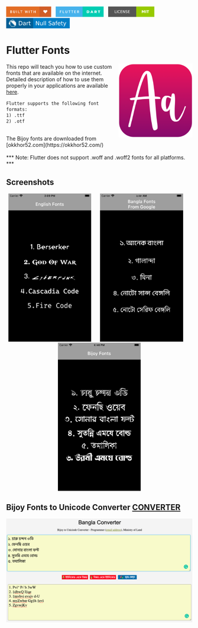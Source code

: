 <img src="screenshots/badges/built-with-love.svg" height="28px"/>&nbsp;&nbsp;
<img src="screenshots/badges/flutter-dart.svg" height="28px" />&nbsp;&nbsp;
<a href="https://choosealicense.com/licenses/mit/" target="_blank"><img src="screenshots/badges/license-MIT.svg" height="28px" /></a>&nbsp;&nbsp;
<img src="screenshots/badges/dart-null_safety-blue.svg" height="28px"/>

# Flutter Fonts

<img align="right" src="assets/playstore.png" height="200"></img>
This repo will teach you how to use custom fronts that are available on the internet.<br>
Detailed description of how to use them properly in your applications are available [here](https://docs.flutter.dev/cookbook/design/fonts).
<br>

```
Flutter supports the following font formats:
1) .ttf
2) .otf
```

<br>
The Bijoy fonts are downloaded from [okkhor52.com](https://okkhor52.com/)
<br><br>
*** Note: Flutter does not support .woff and .woff2 fonts for all platforms. ***

## Screenshots

<p align="center">
<img src="screenshots/english_fonts.png" height="400"></img>
&nbsp;&nbsp;&nbsp;&nbsp;
<img src="screenshots/bangla_fonts_from_google.png" height="400"></img>
&nbsp;&nbsp;&nbsp;&nbsp;
<img src="screenshots/bijoy_fonts.png" height="400"></img>
</p>

## Bijoy Fonts to Unicode Converter [CONVERTER](https://bsbk.portal.gov.bd/apps/bangla-converter/index.html)

<p align="center">
<img  src="https://github.com/md-siam/flutter_fonts/blob/master/screenshots/Bijoy_to_unicode.png"></img>
</p>
